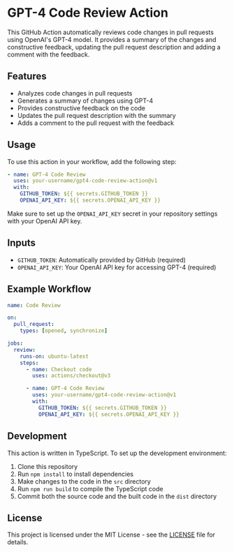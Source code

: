 # GPT-4 Code Review Action

This GitHub Action automatically reviews code changes in pull requests using OpenAI's GPT-4 model. It provides a summary of the changes and constructive feedback, updating the pull request description and adding a comment with the feedback.

## Features

- Analyzes code changes in pull requests
- Generates a summary of changes using GPT-4
- Provides constructive feedback on the code
- Updates the pull request description with the summary
- Adds a comment to the pull request with the feedback

## Usage

To use this action in your workflow, add the following step:

```yaml
- name: GPT-4 Code Review
  uses: your-username/gpt4-code-review-action@v1
  with:
    GITHUB_TOKEN: ${{ secrets.GITHUB_TOKEN }}
    OPENAI_API_KEY: ${{ secrets.OPENAI_API_KEY }}
```

Make sure to set up the `OPENAI_API_KEY` secret in your repository settings with your OpenAI API key.

## Inputs

- `GITHUB_TOKEN`: Automatically provided by GitHub (required)
- `OPENAI_API_KEY`: Your OpenAI API key for accessing GPT-4 (required)

## Example Workflow

```yaml
name: Code Review

on:
  pull_request:
    types: [opened, synchronize]

jobs:
  review:
    runs-on: ubuntu-latest
    steps:
      - name: Checkout code
        uses: actions/checkout@v3

      - name: GPT-4 Code Review
        uses: your-username/gpt4-code-review-action@v1
        with:
          GITHUB_TOKEN: ${{ secrets.GITHUB_TOKEN }}
          OPENAI_API_KEY: ${{ secrets.OPENAI_API_KEY }}
```

## Development

This action is written in TypeScript. To set up the development environment:

1. Clone this repository
2. Run `npm install` to install dependencies
3. Make changes to the code in the `src` directory
4. Run `npm run build` to compile the TypeScript code
5. Commit both the source code and the built code in the `dist` directory

## License

This project is licensed under the MIT License - see the [LICENSE](LICENSE) file for details.